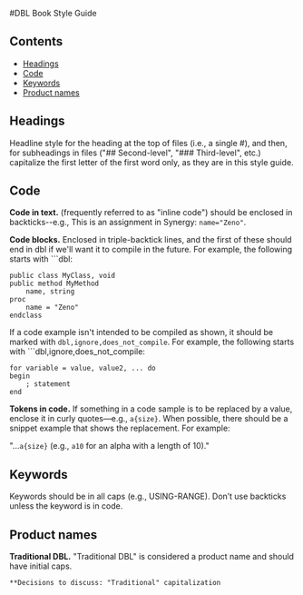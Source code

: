 #DBL Book Style Guide

## Contents
- [Headings](#headings)
- [Code](#code)
- [Keywords](#keywords)
- [Product names](#product-names)

## Headings

Headline style for the heading at the top of files (i.e., a single #), and then, for subheadings in files ("## Second-level", "### Third-level", etc.) capitalize the first letter of the first word only, as they are in this style guide. 

## Code 

**Code in text.** (frequently referred to as "inline code") should be enclosed in backticks--e.g., This is an assignment in Synergy: `name="Zeno"`. 

**Code blocks.** Enclosed in triple-backtick lines, and the first of these should end in dbl if we'll want it to compile in the future. For example, the following starts with ```dbl:

```dbl
public class MyClass, void
public method MyMethod
    name, string
proc
    name = "Zeno"
endclass
```
If a code example isn't intended to be compiled as shown, it should be marked with `dbl,ignore,does_not_compile`. For example, the following starts with ```dbl,ignore,does_not_compile:

```dbl,ignore,does_not_compile
for variable = value, value2, ... do
begin
    ; statement
end
```

**Tokens in code.** If something in a code sample is to be replaced by a value, enclose it in curly quotes—e.g., `a{size}`. When possible, there should be a snippet example that shows the replacement. For example: 

"...`a{size}` (e.g., `a10` for an alpha with a length of 10)."

## Keywords
Keywords should be in all caps (e.g., USING-RANGE). Don’t use backticks unless the keyword is in code.
## Product names

**Traditional DBL.** "Traditional DBL" is considered a product name and should have initial caps.

`**Decisions to discuss:
"Traditional" capitalization`

